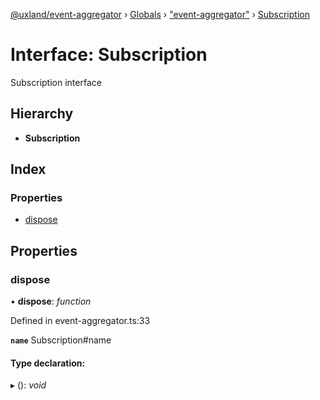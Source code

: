 [@uxland/event-aggregator](../README.md) › [Globals](../globals.md) › ["event-aggregator"](../modules/_event_aggregator_.md) › [Subscription](_event_aggregator_.subscription.md)

# Interface: Subscription

Subscription interface

## Hierarchy

* **Subscription**

## Index

### Properties

* [dispose](_event_aggregator_.subscription.md#dispose)

## Properties

###  dispose

• **dispose**: *function*

Defined in event-aggregator.ts:33

**`name`** Subscription#name

#### Type declaration:

▸ (): *void*

